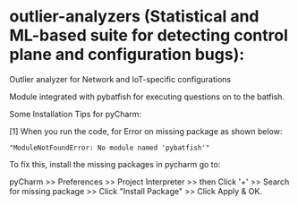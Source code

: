 # outlier-analyzers (Statistical and ML-based suite for detecting control plane and configuration bugs):

Outlier analyzer for Network and IoT-specific configurations

Module integrated with pybatfish for executing questions on to the batfish.

Some Installation Tips for pyCharm:

[1] When you run the code, for Error on missing package as shown below:

    "ModuleNotFoundError: No module named 'pybatfish'"

To fix this, install the missing packages in pycharm go to:

pyCharm >> Preferences >> Project Interpreter >> then Click '+' >>
    Search for missing package >> Click "Install Package" >> Click Apply & OK.
